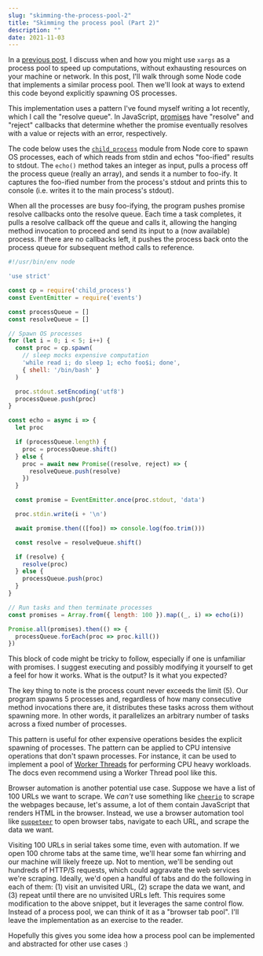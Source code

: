 ```yaml
---
slug: "skimming-the-process-pool-2"
title: "Skimming the process pool (Part 2)"
description: ""
date: 2021-11-03
---
```


In a [previous post](./blog/skimming-the-process-pool), I discuss when and how you might use `xargs` as a process pool to speed up computations, without exhausting resources on your machine or network. In this post, I'll walk through some Node code that implements a similar process pool. Then we'll look at ways to extend this code beyond explicitly spawning OS processes.

This implementation uses a pattern I've found myself writing a lot recently, which I call the "resolve queue". In JavaScript, [promises](https://developer.mozilla.org/en-US/docs/Web/JavaScript/Reference/Global_Objects/Promise) have "resolve" and "reject" callbacks that determine whether the promise eventually resolves with a value or rejects with an error, respectively.

The code below uses the [`child_process`](https://nodejs.org/dist/latest-v16.x/docs/api/child_process.html) module from Node core to spawn OS processes, each of which reads from stdin and echos "foo-ified" results to stdout. The `echo()` method takes an integer as input, pulls a process off the process queue (really an array), and sends it a number to foo-ify. It captures the foo-ified number from the process's stdout and prints this to console (i.e. writes it to the main process's stdout).

When all the processes are busy foo-ifying, the program pushes promise resolve callbacks onto the resolve queue. Each time a task completes, it pulls a resolve callback off the queue and calls it, allowing the hanging method invocation to proceed and send its input to a (now available) process. If there are no callbacks left, it pushes the process back onto the process queue for subsequent method calls to reference.

```js
#!/usr/bin/env node

'use strict'

const cp = require('child_process')
const EventEmitter = require('events')

const processQueue = []
const resolveQueue = []

// Spawn OS processes
for (let i = 0; i < 5; i++) {
  const proc = cp.spawn(
    // sleep mocks expensive computation
    'while read i; do sleep 1; echo foo$i; done',
    { shell: '/bin/bash' }
  )

  proc.stdout.setEncoding('utf8')
  processQueue.push(proc)
}

const echo = async i => {
  let proc

  if (processQueue.length) {
    proc = processQueue.shift()
  } else {
    proc = await new Promise((resolve, reject) => {
      resolveQueue.push(resolve)
    })
  }

  const promise = EventEmitter.once(proc.stdout, 'data')

  proc.stdin.write(i + '\n')

  await promise.then(([foo]) => console.log(foo.trim()))

  const resolve = resolveQueue.shift()

  if (resolve) {
    resolve(proc)
  } else {
    processQueue.push(proc)
  }
}

// Run tasks and then terminate processes
const promises = Array.from({ length: 100 }).map((_, i) => echo(i))

Promise.all(promises).then(() => {
  processQueue.forEach(proc => proc.kill())
})
```

This block of code might be tricky to follow, especially if one is unfamiliar with promises. I suggest executing and possibly modifying it yourself to get a feel for how it works. What is the output? Is it what you expected?

The key thing to note is the process count never exceeds the limit (5). Our program spawns 5 processes and, regardless of how many consecutive method invocations there are, it distributes these tasks across them without spawning more. In other words, it parallelizes an arbitrary number of tasks across a fixed number of processes.

This pattern is useful for other expensive operations besides the explicit spawning of processes. The pattern can be applied to CPU intensive operations that don't spawn processes. For instance, it can be used to implement a pool of [Worker Threads](https://nodejs.org/dist/latest-v16.x/docs/api/worker_threads.html) for performing CPU heavy workloads. The docs even recommend using a Worker Thread pool like this.

Browser automation is another potential use case. Suppose we have a list of 100 URLs we want to scrape. We *can't* use something like [`cheerio`](https://cheerio.js.org/) to scrape the webpages because, let's assume, a lot of them contain JavaScript that renders HTML in the browser. Instead, we use a browser automation tool like [`puppeteer`](https://developers.google.com/web/tools/puppeteer/) to open browser tabs, navigate to each URL, and scrape the data we want.

Visiting 100 URLs in serial takes some time, even with automation. If we open 100 chrome tabs at the same time, we'll hear some fan whirring and our machine will likely freeze up. Not to mention, we'll be sending out hundreds of HTTP/S requests, which could aggravate the web services we're scraping. Ideally, we'd open a handful of tabs and do the following in each of them: (1) visit an unvisited URL, (2) scrape the data we want, and (3) repeat until there are no unvisited URLs left. This requires some modification to the above snippet, but it leverages the same control flow. Instead of a process pool, we can think of it as a "browser tab pool". I'll leave the implementation as an exercise to the reader.

Hopefully this gives you some idea how a process pool can be implemented and abstracted for other use cases :)
